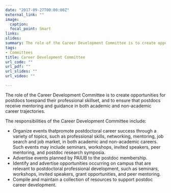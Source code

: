 ```yaml
---
date: "2017-09-27T00:00:00Z"
external_link: ""
image:
  caption: 
  focal_point: Smart
links:
slides: 
summary: The role of the Career Development Committee is to create opportunities for postdocs toexpand their professional skillset, and to ensure that postdocs receive mentoring and guidance in both academic and non-academic career trajectories. 
tags:
- Committees
title: Career Development Committee
url_code: ""
url_pdf: ""
url_slides: ""
url_video: ""

---
```

The role of the Career Development Committee is to create opportunities for postdocs toexpand their professional skillset, and to ensure that postdocs receive mentoring and guidance in both academic and non-academic career trajectories. 

The responsibilities of the Career Development Committee include:
* Organize events thatpromote postdoctoral career success through a variety of topics, such as professional skills, networking, mentoring, job search and job market, in both academic and non-academic careers. Such events may include seminars, workshops, invited speakers, peer mentoring, and postdoc research symposia.
* Advertise events planned by PAIUB to the postdoc membership.
* Identify and advertise opportunities occurring on campus that are relevant to postdoctoral professional development, such as seminars, workshops, invited speakers, grant opportunities, and peer mentoring.
* Compile and maintain a collection of resources to support postdoc career development.



